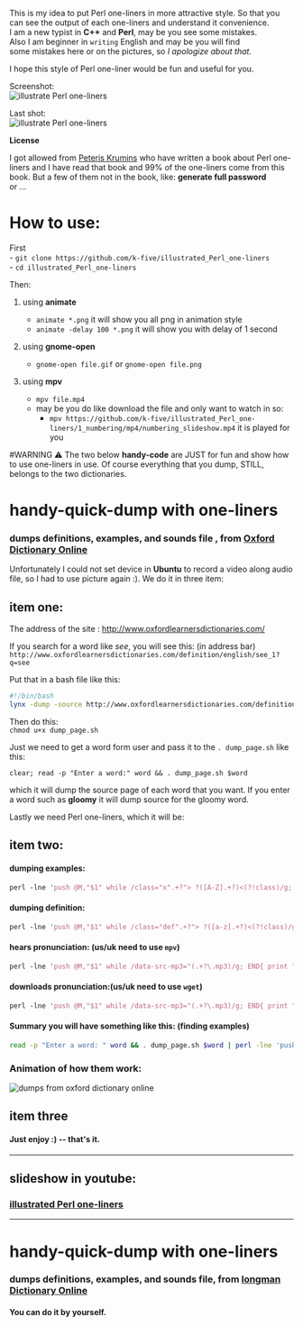 This is my idea to put Perl one-liners in more attractive style. So that you can see the output of each one-liners and understand it convenience.  
I am a new typist in **C++** and **Perl**, may be you see some mistakes.  
Also I am beginner in `writing` English and may be you will find  
some mistakes here or on the pictures, so _I apologize about that._  

I hope this style of Perl one-liner would be fun and useful for you.  

Screenshot:  
![illustrate Perl one-liners](https://github.com/k-five/illustrated_Perl_one-liners/blob/master/welcome_to_ipol.png)

Last shot:  
![illustrate Perl one-liners](https://github.com/k-five/illustrated_Perl_one-liners/blob/master/last_shot.png)

**License**

I got allowed from [Peteris Krumins](https://github.com/pkrumins)
who have written a book about Perl one-liners and I have read
that book and 99% of the one-liners come from this book. But
a few of them not in the book, like: **generate full password**  
or ...


# How to use:
First  
      - `git clone https://github.com/k-five/illustrated_Perl_one-liners`  
      - `cd illustrated_Perl_one-liners`

Then:  
1. using **animate**
   - `animate *.png` it will show you all png in animation style
   - `animate -delay 100 *.png` it will show you with delay of 1 second

2. using **gnome-open**
   - `gnome-open file.gif` or `gnome-open file.png`

3. using **mpv**
   - `mpv file.mp4`
   - may be you do like download the file and only want to watch in so:
     - `mpv https://github.com/k-five/illustrated_Perl_one-liners/1_numbering/mp4/numbering_slideshow.mp4` it is played for you


#WARNING :warning:
The two below **handy-code** are JUST for fun and show how to use one-liners in use.
Of course everything that you dump, STILL, belongs to the two dictionaries.



# handy-quick-dump with one-liners
### dumps definitions, examples, and sounds file , from [Oxford Dictionary Online](http://www.oxfordlearnersdictionaries.com/)
Unfortunately I could not set device in **Ubuntu** to record a video along audio file, so I had to use picture again :).
We do it in three item:


## item one:
The address of the site : http://www.oxfordlearnersdictionaries.com/

If you search for a word like *see*, you will see this: (in address bar)  
`http://www.oxfordlearnersdictionaries.com/definition/english/see_1?q=see`

Put that in a bash file like this:  
```bash
#!/bin/bash
lynx -dump -source http://www.oxfordlearnersdictionaries.com/definition/english/$1\_1?q=$1
```

Then do this:  
`chmod u+x dump_page.sh`

Just we need to get a word form user and pass it to the `. dump_page.sh` like this:

`clear; read -p "Enter a word:" word && . dump_page.sh $word`

which it will dump the source page of each word that you want. If you enter a word such as **gloomy** it will dump source for the gloomy word.

Lastly we need Perl one-liners, which it will be:


## item two:
#### dumping examples:
```Perl
perl -lne 'push @M,"$1" while /class="x".+?"> ?([A-Z].+?)<(?!class)/g; END{ foreach $file (@M) { print ++$n," : ",$file =~ /.+[.!?]$/g ? "\e[0;32m$file\e[m" : "\e[1;31mmissed example\e[m" } }'

```

#### dumping definition:
```Perl
perl -lne 'push @M,"$1" while /class="def".+?"> ?([a-z].+?)<(?!class)/g; END{ foreach $file (@M) { print ++$n," : ",$file =~ / +/g ? "\e[0;32m$file\e[m" : "\e[1;31mmissed example\e[m" } }'

```

#### hears pronunciation: (**us**/uk need to use `mpv`)
```Perl
perl -lne 'push @M,"$1" while /data-src-mp3="(.+?\.mp3)/g; END{ print "\e[0;32mUS pronunciation:\e[m"; foreach $file (@M) { $file =~ /us/i && `mpv $file` } }'

```

#### downloads pronunciation:(**us**/uk  need to use `wget`)
```Perl
perl -lne 'push @M,"$1" while /data-src-mp3="(.+?\.mp3)/g; END{ print "\e[0;32mUS pronunciation:\e[m"; foreach $file (@M) { $file =~ /us/i && `wget -c -q --show-progress $file` } }'

```
#### Summary you will have something like this: (finding examples)
```bash
read -p "Enter a word: " word && . dump_page.sh $word | perl -lne 'push @M,"$1" while /class="x".+?"> ?([A-Z].+?)<(?!class)/g; END{ foreach $file (@M) { print ++$n," : ",$file =~ /.+[.!?]$/g ? "\e[0;32m$file\e[m" : "\e[1;31mmissed example\e[m" } }'

```
### Animation of how them work:

![dumps from oxford dictionary online](https://github.com/k-five/illustrated_Perl_one-liners/blob/master/dump_oxford.gif)

## item three
#### Just enjoy :) -- that's it.

---

## slideshow in youtube: 

### [illustrated Perl one-liners](https://www.youtube.com/playlist?list=PL_akDzx9nCAFAsKLX4FxLs0xIsosZAoIN)
---
# handy-quick-dump with one-liners 
### dumps definitions, examples, and sounds file, from [longman Dictionary Online](http://www.ldoceonline.com)
#### You can do it by yourself. 